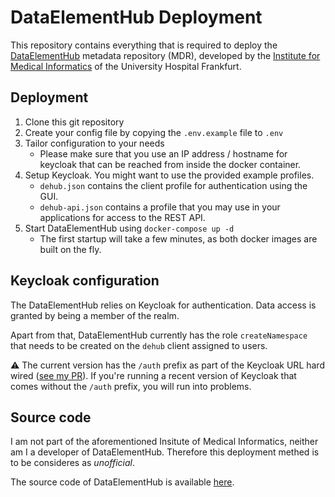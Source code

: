 # DataElementHub Deployment

This repository contains everything that is required to deploy the [DataElementHub](https://dataelementhub.de/de/) metadata repository (MDR), developed by the [Institute for Medical Informatics](https://www.imi-frankfurt.de/) of the University Hospital Frankfurt.

## Deployment

1. Clone this git repository
2. Create your config file by copying the `.env.example` file to `.env`
3. Tailor configuration to your needs
    - Please make sure that you use an IP address / hostname for keycloak that can be reached from inside the docker container.
4. Setup Keycloak. You might want to use the provided example profiles. 
    - `dehub.json` contains the client profile for authentication using the GUI.
    - `dehub-api.json` contains a profile that you may use in your applications for access to the REST API.
5. Start DataElementHub using `docker-compose up -d`
    - The first startup will take a few minutes, as both docker images are built on the fly.

## Keycloak configuration

The DataElementHub relies on Keycloak for authentication.
Data access is granted by being a member of the realm. 

Apart from that, DataElementHub currently has the role `createNamespace` that needs to be created on the `dehub` client assigned to users.

:warning: The current version has the `/auth` prefix as part of the Keycloak URL hard wired ([see my PR](https://github.com/mig-frankfurt/dataelementhub.gui/pull/60)). If you're running a recent version of Keycloak that comes without the `/auth` prefix, you will run into problems.

## Source code

I am not part of the aforementioned Insitute of Medical Informatics, neither am I a developer of DataElementHub. Therefore this deployment methed is to be consideres as *unofficial*.

The source code of DataElementHub is available [here](https://github.com/mig-frankfurt).